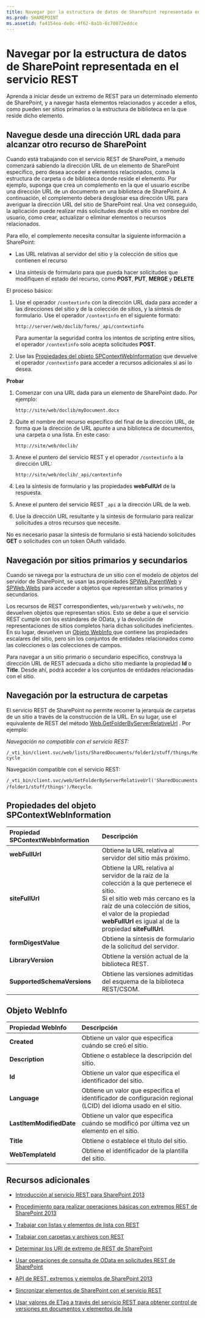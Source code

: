 ```yaml
---
title: Navegar por la estructura de datos de SharePoint representada en el servicio REST
ms.prod: SHAREPOINT
ms.assetid: fa4154ea-de8c-4f62-8a1b-8c70072eddce
---
```



# Navegar por la estructura de datos de SharePoint representada en el servicio REST
Aprenda a iniciar desde un extremo de REST para un determinado elemento de SharePoint, y a navegar hasta elementos relacionados y acceder a ellos, como pueden ser sitios primarios o la estructura de biblioteca en la que reside dicho elemento. 
## Navegue desde una dirección URL dada para alcanzar otro recurso de SharePoint

Cuando está trabajando con el servicio REST de SharePoint, a menudo comenzará sabiendo la dirección URL de un elemento de SharePoint específico, pero desea acceder a elementos relacionados, como la estructura de carpeta o de biblioteca donde reside el elemento. Por ejemplo, suponga que crea un complemento en la que el usuario escribe una dirección URL de un documento en una biblioteca de SharePoint. A continuación, el complemento deberá desglosar esa dirección URL para averiguar la dirección URL del sitio de SharePoint real. Una vez conseguido, la aplicación puede realizar más solicitudes desde el sitio en nombre del usuario, como crear, actualizar o eliminar elementos o recursos relacionados. 
  
    
    
Para ello, el complemento necesita consultar la siguiente información a SharePoint:
  
    
    

- Las URL relativas al servidor del sitio y la colección de sitios que contienen el recurso
    
  
- Una síntesis de formulario para que pueda hacer solicitudes que modifiquen el estado del recurso, como **POST**, **PUT**, **MERGE** y **DELETE**
    
  
El proceso básico:
  
    
    

1. Use el operador  `/contextinfo` con la dirección URL dada para acceder a las direcciones del sitio y de la colección de sitios, y la síntesis de formulario. Use el operador `/contextinfo` en el siguiente formato:
    
     `http://server/web/doclib/forms/_api/contextinfo`
    
    Para aumentar la seguridad contra los intentos de scripting entre sitios, el operador  `/contextinfo` solo acepta solicitudes **POST**.
    
  
2. Use las  [Propiedades del objeto SPContextWebInformation](#bk_props) que devuelve el operador `/contextinfo` para acceder a recursos adicionales si así lo desea.
    
  
 **Probar**
  
    
    

1. Comenzar con una URL dada para un elemento de SharePoint dado. Por ejemplo:
    
     `http://site/web/doclib/myDocument.docx`
    
  
2. Quite el nombre del recurso específico del final de la dirección URL, de forma que la dirección de URL apunte a una biblioteca de documentos, una carpeta o una lista. En este caso:
    
     `http://site/web/doclib/`
    
  
3. Anexe el puntero del servicio REST y el operador  `/contextinfo` a la dirección URL:
    
     `http://site/web/doclib/_api/contextinfo`
    
  
4. Lea la síntesis de formulario y las propiedades **webFullUrl** de la respuesta.
    
  
5. Anexe el puntero del servicio REST  `_api` a la dirección URL de la web.
    
  
6. Use la dirección URL resultante y la síntesis de formulario para realizar solicitudes a otros recursos que necesite.
    
  
No es necesario pasar la síntesis de formulario si está haciendo solicitudes **GET** o solicitudes con un token OAuth validado.
  
    
    

## Navegación por sitios primarios y secundarios
<a name="bk_sites"> </a>

Cuando se navega por la estructura de un sitio con el modelo de objetos del servidor de SharePoint, se usan las propiedades  [SPWeb.ParentWeb](https://msdn.microsoft.com/library/Microsoft.SharePoint.SPWeb.ParentWeb.aspx) y [SPWeb.Webs](https://msdn.microsoft.com/library/Microsoft.SharePoint.SPWeb.Webs.aspx) para acceder a objetos que representan sitios primarios y secundarios.
  
    
    
Los recursos de REST correspondientes,  `web/parentweb` y `web/webs`, no devuelven objetos que representan sitios. Esto se debe a que el servicio REST cumple con los estándares de OData, y la devolución de representaciones de sitios completos haría dichas solicitudes ineficientes. En su lugar, devuelven un  [Objeto WebInfo ](#bk_webinfo) que contiene las propiedades escalares del sitio, pero sin los conjuntos de entidades relacionados como las colecciones o las colecciones de campos.
  
    
    
Para navegar a un sitio primario o secundario específico, construya la dirección URL de REST adecuada a dicho sitio mediante la propiedad **Id** o **Title**. Desde ahí, podrá acceder a los conjuntos de entidades relacionadas con el sitio.
  
    
    

## Navegación por la estructura de carpetas
<a name="bk_folders"> </a>

El servicio REST de SharePoint no permite recorrer la jerarquía de carpetas de un sitio a través de la construcción de la URL. En su lugar, use el equivalente de REST del método  [Web.GetFolderByServerRelativeUrl](https://msdn.microsoft.com/library/Microsoft.SharePoint.Client.Web.GetFolderByServerRelativeUrl.aspx) . Por ejemplo:
  
    
    
 *Navegación no compatible con el servicio REST:* 
  
    
    
 `/_vti_bin/client.svc/web/lists/SharedDocuments/folder1/stuff/things/Recycle`
  
    
    
Navegación compatible con el servicio REST: 
  
    
    
 `/_vti_bin/client.svc/web/GetFolderByServerRelativeUrl('SharedDocuments/folder1/stuff/things')/Recycle`.
  
    
    

## Propiedades del objeto SPContextWebInformation
<a name="bk_props"> </a>



|**Propiedad SPContextWebInformation**|**Descripción**|
|:-----|:-----|
|**webFullUrl** <br/> |Obtiene la URL relativa al servidor del sitio más próximo.  <br/> |
|**siteFullUrl** <br/> |Obtiene la URL relativa al servidor de la raíz de la colección a la que pertenece el sitio.  <br/> Si el sitio web más cercano es la raíz de una colección de sitios, el valor de la propiedad **webFullUrl** es igual al de la propiedad **siteFullUrl**.  <br/> |
|**formDigestValue** <br/> |Obtiene la síntesis de formulario de la solicitud del servidor.  <br/> |
|**LibraryVersion** <br/> |Obtiene la versión actual de la biblioteca REST.  <br/> |
|**SupportedSchemaVersions** <br/> |Obtiene las versiones admitidas del esquema de la biblioteca REST/CSOM.  <br/> |
   

## Objeto WebInfo
<a name="bk_webinfo"> </a>



|**Propiedad WebInfo**|**Descripción**|
|:-----|:-----|
|**Created** <br/> |Obtiene un valor que especifica cuándo se creó el sitio.  <br/> |
|**Description** <br/> |Obtiene o establece la descripción del sitio.  <br/> |
|**Id** <br/> |Obtiene un valor que especifica el identificador del sitio.  <br/> |
|**Language** <br/> |Obtiene un valor que especifica el identificador de configuración regional (LCID) del idioma usado en el sitio.  <br/> |
|**LastItemModifiedDate** <br/> |Obtiene un valor que especifica cuándo se modificó por última vez un elemento en el sitio.  <br/> |
|**Title** <br/> |Obtiene o establece el título del sitio.  <br/> |
|**WebTemplateId** <br/> |Obtiene el identificador de la plantilla del sitio.  <br/> |
   

## Recursos adicionales
<a name="bk_addresources"> </a>


-  [Introducción al servicio REST para SharePoint 2013](get-to-know-the-sharepoint-2013-rest-service.md)
    
  
-  [Procedimiento para realizar operaciones básicas con extremos REST de SharePoint 2013](complete-basic-operations-using-sharepoint-2013-rest-endpoints.md)
    
  
-  [Trabajar con listas y elementos de lista con REST](working-with-lists-and-list-items-with-rest.md)
    
  
-  [Trabajar con carpetas y archivos con REST](working-with-folders-and-files-with-rest.md)
    
  
-  [Determinar los URI de extremo de REST de SharePoint](determine-sharepoint-rest-service-endpoint-uris.md)
    
  
-  [Usar operaciones de consulta de OData en solicitudes REST de SharePoint](use-odata-query-operations-in-sharepoint-rest-requests.md)
    
  
-  [API de REST, extremos y ejemplos de SharePoint 2013](02128c70-9d27-4388-9374-a11bce68fdb8.md)
    
  
-  [Sincronizar elementos de SharePoint con el servicio REST](synchronize-sharepoint-items-using-the-rest-service.md)
    
  
-  [Usar valores de ETag a través del servicio REST para obtener control de versiones en documentos y elementos de lista](5f7e0579-46b7-44ab-b3b4-cdbc622dcd98.md)
    
  

  
    
    

